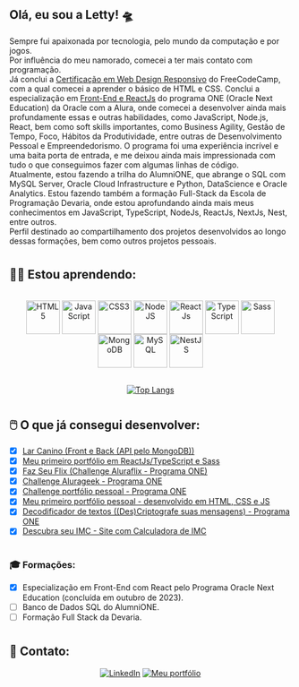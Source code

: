 ## **Olá, eu sou a Letty!** 🛸

Sempre fui apaixonada por tecnologia, pelo mundo da computação e por jogos. <br/>
Por influência do meu namorado, comecei a ter mais contato com programação. <br/>
Já conclui a <a href="https://www.freecodecamp.org/certification/lettyviana/responsive-web-design">Certificação em Web Design Responsivo</a> do FreeCodeCamp, com a qual comecei a aprender o básico de HTML e CSS. Conclui a especialização em <a href="https://cursos.alura.com.br/emprega-one/profile/letisviana">Front-End e ReactJs</a> do programa ONE (Oracle Next Education) da Oracle com a Alura, onde comecei a desenvolver ainda mais profundamente essas e outras habilidades, como JavaScript, Node.js, React, bem como soft skills importantes, como Business Agility, Gestão de Tempo, Foco, Hábitos da Produtividade, entre outras de Desenvolvimento Pessoal e Empreendedorismo. O programa foi uma experiência incrível e uma baita porta de entrada, e me deixou ainda mais impressionada com tudo o que conseguimos fazer com algumas linhas de código. <br/>
Atualmente, estou fazendo a trilha do AlumniONE, que abrange o SQL com MySQL Server, Oracle Cloud Infrastructure e Python, DataScience e Oracle Analytics. 
Estou fazendo também a formação Full-Stack da Escola de Programação Devaria, onde estou aprofundando ainda mais meus conhecimentos em JavaScript, TypeScript, NodeJs, ReactJs, NextJs, Nest, entre outros. <br/>
Perfil destinado ao compartilhamento dos projetos desenvolvidos ao longo dessas formações, bem como outros projetos pessoais.

#

## 👩‍💻 **Estou aprendendo:**
<div style="display: inline_block" align="center"><br />
    <img src="https://cdn.jsdelivr.net/gh/devicons/devicon/icons/html5/html5-original.svg" height="60px" alt="HTML5" align="center"/>
    <img src="https://cdn.jsdelivr.net/gh/devicons/devicon/icons/javascript/javascript-plain.svg" height="60px" alt="JavaScript" align="center"/>
    <img src="https://cdn.jsdelivr.net/gh/devicons/devicon/icons/css3/css3-original.svg" height="60px" alt="CSS3" align="center"/>
    <img src="https://cdn.jsdelivr.net/gh/devicons/devicon/icons/nodejs/nodejs-original.svg" height="60px" alt="NodeJS" align="center"/>
    <img src="https://cdn.jsdelivr.net/gh/devicons/devicon/icons/react/react-original.svg" height="60px" alt="ReactJs" align="center"/>
    <img src="https://cdn.jsdelivr.net/gh/devicons/devicon/icons/typescript/typescript-original.svg" height="60px" alt="TypeScript" align="center"/>
    <img src="https://cdn.jsdelivr.net/gh/devicons/devicon/icons/sass/sass-original.svg" height="60px" alt="Sass" align="center"/>
    <img src="https://cdn.jsdelivr.net/gh/devicons/devicon/icons/mongodb/mongodb-original-wordmark.svg" height="60px" alt="MongoDB" align="center"/>
    <img src="https://cdn.jsdelivr.net/gh/devicons/devicon/icons/mysql/mysql-original-wordmark.svg" height="60px" alt="MySQL" align="center"/>
    <img src="https://cdn.jsdelivr.net/gh/devicons/devicon/icons/nestjs/nestjs-plain-wordmark.svg" height="60px" alt="NestJS" align="center"/>
        
</div><br />
<div align="center">
    
[![Top Langs](https://github-readme-stats.vercel.app/api/top-langs/?username=lettyviana&layout=compact&langs_count=4&theme=midnight-purple)](https://github.com/lettyviana/github-readme-stats)
</div>

#

## 🖱️ **O que já consegui desenvolver:**
- [x] [Lar Canino (Front e Back (API pelo MongoDB))](https://lar-canino.vercel.app/)<br />
- [x] [Meu primeiro portfólio em ReactJs/TypeScript e Sass](https://lettyviana-frontend-dev.vercel.app/)<br />
- [x] [Faz Seu Flix (Challenge Aluraflix - Programa ONE)](https://faz-seu-flix.vercel.app/)<br />
- [x] [Challenge Alurageek - Programa ONE](https://lettyviana.github.io/challenge-alurageek-one-t5/)<br />
- [x] [Challenge portfólio pessoal - Programa ONE](https://lettyviana.github.io/challenge-portfolio-alura/)<br />
- [x] [Meu primeiro portfólio pessoal - desenvolvido em HTML, CSS e JS](https://portfolio-lettyviana.vercel.app/)<br />
- [x] [Decodificador de textos ((Des)Criptografe suas mensagens) - Programa ONE](https://lettyviana.github.io/decodificador-de-mensagens/)<br />
- [x] [Descubra seu IMC - Site com Calculadora de IMC](https://lettyviana.github.io/site-calculadora-imc/)<br />

#

### 🎓 **Formações:**
- [x] Especialização em Front-End com React pelo Programa Oracle Next Education (concluída em outubro de 2023).
- [ ] Banco de Dados SQL do AlumniONE.
- [ ] Formação Full Stack da Devaria.
#

## 📲 **Contato:** 

<div align="center">
    
[![LinkedIn](https://img.shields.io/badge/LinkedIn-0077B5?style=for-the-badge&logo=linkedin&logoColor=white)](https://www.linkedin.com/in/leticiaviana-trad-dev)
[![Meu portfólio](https://img.shields.io/badge/my_portfolio_website-purple?style=for-the-badge&logo=html5)](https://lettyviana-fullstack-dev.vercel.app/)
</div>
